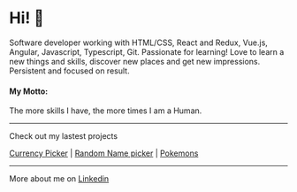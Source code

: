 <h1>Hi! 👋 </h1>

<p>Software developer working with HTML/CSS, React and Redux, Vue.js, Angular, Javascript, Typescript, Git. Passionate for learning! Love to learn a new things and skills, discover new places and get new impressions.
Persistent and focused on result. </p>
<h4>My Motto:</h4>
<p>The more skills I have, the more times I am a Human.</p>
<hr>

Check out my lastest projects

<a href="https://github.com/intaozolina/MD20.git">Currency Picker</a> |
<a href="https://github.com/intaozolina/MD27.git">Random Name picker</a> |
<a href="https://github.com/intaozolina/Nod-22-05.git">Pokemons</a>
<hr>

More about me on
<a href="http://linkedin.com/in/inta-ozolina">Linkedin</a>


